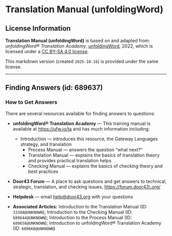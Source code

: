 # Translation Manual (unfoldingWord)

## License Information

**Translation Manual (unfoldingWord)** is based on and adapted from: _unfoldingWord® Translation Academy_, [unfoldingWord](https://unfoldingword.org/utw), 2022, which is licensed under a [CC BY-SA 4.0 license](https://creativecommons.org/licenses/by-sa/4.0/legalcode.en).

This markdown version (created `2025-10-16`) is provided under the same license.



--------------------------------

## Finding Answers (id: 689637)

### How to Get Answers

There are several resources available for finding answers to questions:

* **unfoldingWord® Translation Academy** — This training manual is available at https://ufw.io/ta and has much information including:

    + Introduction — introduces this resource, the Gateway Languages strategy, and translation
        + Process Manual — answers the question “what next?”
        + Translation Manual — explains the basics of translation theory and provides practical translation helps
        + Checking Manual — explains the basics of checking theory and best practices
* **Door43 Forum** — A place to ask questions and get answers to technical, strategic, translation, and checking issues, https://forum.door43\.org/
* **Helpdesk** — email [help@door43\.org](mailto:help@door43.org) with your questions

* **Associated Articles:** Introduction to the Translation Manual (ID: `33388@UNKNOWN`); Introduction to the Checking Manual (ID: `689644@UNKNOWN`); Introduction to the Process Manual (ID: `689658@UNKNOWN`); Introduction to unfoldingWord® Translation Academy (ID: `689668@UNKNOWN`)

